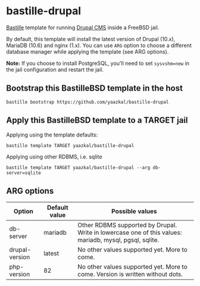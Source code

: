 # bastille-drupal
[Bastille](https://bastillebsd.org) template for running [Drupal CMS](https://www.drupal.org) inside a FreeBSD jail.

By default, this template will install the latest version of Drupal (10.x), MariaDB (10.6) and nginx (1.x).
You can use `ARG` option to choose a different database manager while applying the template (see ARG options).

**Note:** If you choose to install PostgreSQL, you'll need to set `sysvshm=new` in the jail configuration and restart 
the jail.

## Bootstrap this BastilleBSD template in the host

```shell
bastille bootstrap https://github.com/yaazkal/bastille-drupal
```

## Apply this BastilleBSD template to a TARGET jail

Applying using the template defaults:

```shell
bastille template TARGET yaazkal/bastille-drupal
```

Applying using other RDBMS, i.e. sqlite

```shell
bastille template TARGET yaazkal/bastille-drupal --arg db-server=sqlite
```

## ARG options

| Option         | Default value | Possible values                                                                                        |
|----------------|---------------|--------------------------------------------------------------------------------------------------------|
| db-server      | mariadb       | Other RDBMS supported by Drupal. Write in lowercase one of this values: mariadb, mysql, pgsql, sqlite. |
| drupal-version | latest        | No other values supported yet. More to come.                                                           |
| php-version    | 82            | No other values supported yet. More to come. Version is written without dots.                          |

